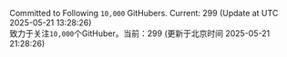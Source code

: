 Committed to Following `10,000` GitHubers. Current: <!-- FOLLOWING_COUNT -->299<!-- FOLLOWING_COUNT --> (Update at UTC <!-- LAST_UPDATED -->2025-05-21 13:28:26<!-- LAST_UPDATED -->)<br>
致力于关注`10,000`个GitHuber。当前：<!-- FOLLOWING_COUNT -->299<!-- FOLLOWING_COUNT --> (更新于北京时间 <!-- LAST_UPDATED_CST -->2025-05-21 21:28:26<!-- LAST_UPDATED_CST -->)
